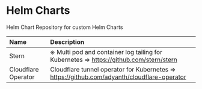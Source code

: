 # Helm Charts
Helm Chart Repository for custom Helm Charts

|Name|Description|
|:----|:--------|
| Stern | ⎈ Multi pod and container log tailing for Kubernetes => https://github.com/stern/stern |
| Cloudflare Operator | Cloudflare tunnel operator for Kubernetes =>  https://github.com/adyanth/cloudflare-operator |

